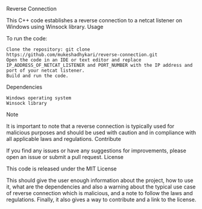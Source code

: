 Reverse Connection

This C++ code establishes a reverse connection to a netcat listener on Windows using Winsock library.
Usage

To run the code:

    Clone the repository: git clone https://github.com/mukeshadhykari/reverse-connection.git
    Open the code in an IDE or text editor and replace IP_ADDRESS_OF_NETCAT_LISTENER and PORT_NUMBER with the IP address and port of your netcat listener.
    Build and run the code.

Dependencies

    Windows operating system
    Winsock library

Note

It is important to note that a reverse connection is typically used for malicious purposes and should be used with caution and in compliance with all applicable laws and regulations.
Contribute

If you find any issues or have any suggestions for improvements, please open an issue or submit a pull request.
License

This code is released under the MIT License

This should give the user enough information about the project, how to use it, what are the dependencies and also a warning about the typical use case of reverse connection which is malicious, and a note to follow the laws and regulations. Finally, it also gives a way to contribute and a link to the license.
